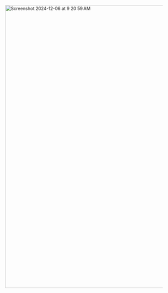 
<img width="902" alt="Screenshot 2024-12-06 at 9 20 59 AM" src="https://github.com/user-attachments/assets/f24dd676-01dc-424e-b4d2-a71711f1e977">

